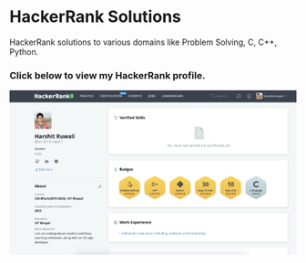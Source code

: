 # HackerRank Solutions
HackerRank solutions to various domains like Problem Solving, C, C++, Python.

### Click below to view my HackerRank profile.

<p align="center"> 
  <kbd>
      <a href="https://www.hackerrank.com/harshitruwali/" target="_blank">
        <img src="profile.png"></img>
    </a>
  </kbd>
</p>
